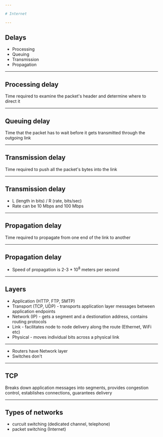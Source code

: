 ```yaml
---

# Internet

---
```


## Delays
* Processing
* Queuing
* Transmission
* Propagation

---

## Processing delay
Time required to examine the packet's header and determine where to direct it

---

## Queuing delay
Time that the packet has to wait before it gets transmitted through the outgoing link

---

## Transmission delay
Time required to push all the packet's bytes into the link

---

## Transmission delay
* L (length in bits) / R (rate, bits/sec)
* Rate can be 10 Mbps and 100 Mbps

---

## Propagation delay
Time required to propagate from one end of the link to another

---

## Propagation delay
* Speed of propagation is 2-3 * 10<sup>8</sup> meters per second

---

## Layers
* Application (HTTP, FTP, SMTP)
* Transport (TCP, UDP) - transports application layer messages between application endpoints
* Network (IP) - gets a segment and a destionation address, contains routing protocols
* Link - facilitates node to node delivery along the route (Ethernet, WiFi etc)
* Physical - moves individual bits across a physical link

---

* Routers have Network layer
* Switches don't

---

## TCP
Breaks down application messages into segments, provides congestion control, establishes connections, guarantees delivery

---

## Types of networks

* curcuit switching (dedicated channel, telephone)
* packet switching (Internet)